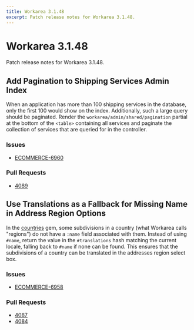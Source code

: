 ```yaml
---
title: Workarea 3.1.48
excerpt: Patch release notes for Workarea 3.1.48.
---
```


# Workarea 3.1.48

Patch release notes for Workarea 3.1.48.

## Add Pagination to Shipping Services Admin Index

When an application has more than 100 shipping services in the database,
only the first 100 would show on the index. Additionally, such a large
query should be paginated. Render the `workarea/admin/shared/pagination`
partial at the bottom of the `<table>` containing all services and
paginate the collection of services that are queried for in the
controller.

### Issues

- [ECOMMERCE-6960](https://jira.tools.weblinc.com/browse/ECOMMERCE-6960)

### Pull Requests

- [4089](https://stash.tools.weblinc.com/projects/WL/repos/workarea/pull-requests/4089/overview)


## Use Translations as a Fallback for Missing Name in Address Region Options

In the [countries](https://github.com/hexorx/countries) gem,
some subdivisions in a country (what Workarea calls "regions") do not
have a `:name` field associated with them. Instead of using `#name`,
return the value in the `#translations` hash matching the current
locale, falling back to `#name` if none can be found. This ensures that
the subdivisions of a country can be translated in the addresses region
select box.

### Issues

- [ECOMMERCE-6958](https://jira.tools.weblinc.com/browse/ECOMMERCE-6958)

### Pull Requests

- [4087](https://stash.tools.weblinc.com/projects/WL/repos/workarea/pull-requests/4087/overview)
- [4084](https://stash.tools.weblinc.com/projects/WL/repos/workarea/pull-requests/4084/overview)

